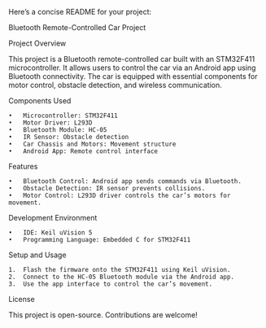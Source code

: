Here’s a concise README for your project:

Bluetooth Remote-Controlled Car Project

Project Overview

This project is a Bluetooth remote-controlled car built with an STM32F411 microcontroller. It allows users to control the car via an Android app using Bluetooth connectivity. The car is equipped with essential components for motor control, obstacle detection, and wireless communication.

Components Used

	•	Microcontroller: STM32F411
	•	Motor Driver: L293D
	•	Bluetooth Module: HC-05
	•	IR Sensor: Obstacle detection
	•	Car Chassis and Motors: Movement structure
	•	Android App: Remote control interface

Features

	•	Bluetooth Control: Android app sends commands via Bluetooth.
	•	Obstacle Detection: IR sensor prevents collisions.
	•	Motor Control: L293D driver controls the car’s motors for movement.

Development Environment

	•	IDE: Keil uVision 5
	•	Programming Language: Embedded C for STM32F411

Setup and Usage

	1.	Flash the firmware onto the STM32F411 using Keil uVision.
	2.	Connect to the HC-05 Bluetooth module via the Android app.
	3.	Use the app interface to control the car’s movement.

License

This project is open-source. Contributions are welcome!
